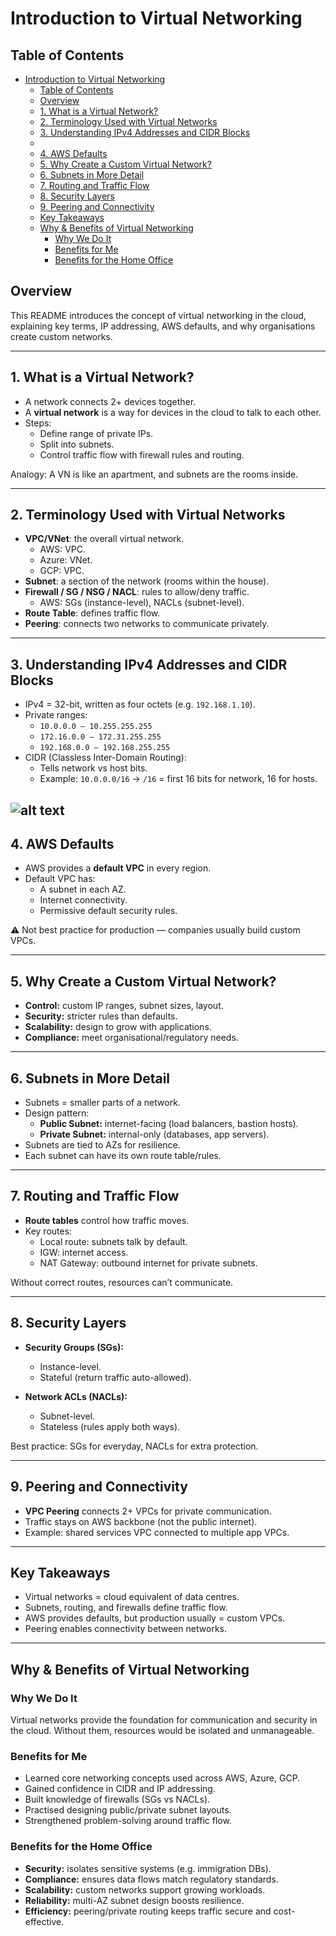 # Introduction to Virtual Networking

## Table of Contents
- [Introduction to Virtual Networking](#introduction-to-virtual-networking)
  - [Table of Contents](#table-of-contents)
  - [Overview](#overview)
  - [1. What is a Virtual Network?](#1-what-is-a-virtual-network)
  - [2. Terminology Used with Virtual Networks](#2-terminology-used-with-virtual-networks)
  - [3. Understanding IPv4 Addresses and CIDR Blocks](#3-understanding-ipv4-addresses-and-cidr-blocks)
  - [](#)
  - [4. AWS Defaults](#4-aws-defaults)
  - [5. Why Create a Custom Virtual Network?](#5-why-create-a-custom-virtual-network)
  - [6. Subnets in More Detail](#6-subnets-in-more-detail)
  - [7. Routing and Traffic Flow](#7-routing-and-traffic-flow)
  - [8. Security Layers](#8-security-layers)
  - [9. Peering and Connectivity](#9-peering-and-connectivity)
  - [Key Takeaways](#key-takeaways)
  - [Why \& Benefits of Virtual Networking](#why--benefits-of-virtual-networking)
    - [Why We Do It](#why-we-do-it)
    - [Benefits for Me](#benefits-for-me)
    - [Benefits for the Home Office](#benefits-for-the-home-office)

## Overview
This README introduces the concept of virtual networking in the cloud, explaining key terms, IP addressing, AWS defaults, and why organisations create custom networks.  

---

## 1. What is a Virtual Network?
- A network connects 2+ devices together.  
- A **virtual network** is a way for devices in the cloud to talk to each other.  
- Steps:  
  - Define range of private IPs.  
  - Split into subnets.  
  - Control traffic flow with firewall rules and routing.  

Analogy: A VN is like an apartment, and subnets are the rooms inside.  

---

## 2. Terminology Used with Virtual Networks
- **VPC/VNet**: the overall virtual network.  
  - AWS: VPC.  
  - Azure: VNet.  
  - GCP: VPC.  
- **Subnet**: a section of the network (rooms within the house).  
- **Firewall / SG / NSG / NACL**: rules to allow/deny traffic.  
  - AWS: SGs (instance-level), NACLs (subnet-level).  
- **Route Table**: defines traffic flow.  
- **Peering**: connects two networks to communicate privately.  

---

## 3. Understanding IPv4 Addresses and CIDR Blocks
- IPv4 = 32-bit, written as four octets (e.g. `192.168.1.10`).  
- Private ranges:  
  - `10.0.0.0 – 10.255.255.255`  
  - `172.16.0.0 – 172.31.255.255`  
  - `192.168.0.0 – 192.168.255.255`  
- CIDR (Classless Inter-Domain Routing):  
  - Tells network vs host bits.  
  - Example: `10.0.0.0/16` → `/16` = first 16 bits for network, 16 for hosts.  

![alt text](<How an IPv4 Address Works.png>)
---

## 4. AWS Defaults
- AWS provides a **default VPC** in every region.  
- Default VPC has:  
  - A subnet in each AZ.  
  - Internet connectivity.  
  - Permissive default security rules.  

⚠️ Not best practice for production — companies usually build custom VPCs.  

---

## 5. Why Create a Custom Virtual Network?
- **Control:** custom IP ranges, subnet sizes, layout.  
- **Security:** stricter rules than defaults.  
- **Scalability:** design to grow with applications.  
- **Compliance:** meet organisational/regulatory needs.  

---

## 6. Subnets in More Detail
- Subnets = smaller parts of a network.  
- Design pattern:  
  - **Public Subnet:** internet-facing (load balancers, bastion hosts).  
  - **Private Subnet:** internal-only (databases, app servers).  
- Subnets are tied to AZs for resilience.  
- Each subnet can have its own route table/rules.  

---

## 7. Routing and Traffic Flow
- **Route tables** control how traffic moves.  
- Key routes:  
  - Local route: subnets talk by default.  
  - IGW: internet access.  
  - NAT Gateway: outbound internet for private subnets.  

Without correct routes, resources can’t communicate.  

---

## 8. Security Layers
- **Security Groups (SGs):**  
  - Instance-level.  
  - Stateful (return traffic auto-allowed).  

- **Network ACLs (NACLs):**  
  - Subnet-level.  
  - Stateless (rules apply both ways).  

Best practice: SGs for everyday, NACLs for extra protection.  

---

## 9. Peering and Connectivity
- **VPC Peering** connects 2+ VPCs for private communication.  
- Traffic stays on AWS backbone (not the public internet).  
- Example: shared services VPC connected to multiple app VPCs.  

---

## Key Takeaways
- Virtual networks = cloud equivalent of data centres.  
- Subnets, routing, and firewalls define traffic flow.  
- AWS provides defaults, but production usually = custom VPCs.  
- Peering enables connectivity between networks.  

---

## Why & Benefits of Virtual Networking

### Why We Do It
Virtual networks provide the foundation for communication and security in the cloud. Without them, resources would be isolated and unmanageable.  

### Benefits for Me
- Learned core networking concepts used across AWS, Azure, GCP.  
- Gained confidence in CIDR and IP addressing.  
- Built knowledge of firewalls (SGs vs NACLs).  
- Practised designing public/private subnet layouts.  
- Strengthened problem-solving around traffic flow.  

### Benefits for the Home Office
- **Security:** isolates sensitive systems (e.g. immigration DBs).  
- **Compliance:** ensures data flows match regulatory standards.  
- **Scalability:** custom networks support growing workloads.  
- **Reliability:** multi-AZ subnet design boosts resilience.  
- **Efficiency:** peering/private routing keeps traffic secure and cost-effective.  
